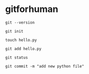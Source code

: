 # gitforhuman

`git --version`

`git init`

`touch hello.py`

`git add hello.py`

`git status`

`git commit -m "add new python file"`

